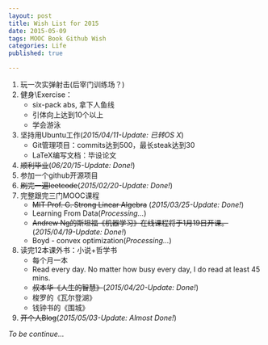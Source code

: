 ```yaml
---
layout: post
title: Wish List for 2015
date: 2015-05-09
tags: MOOC Book Github Wish
categories: Life
published: true

---
```


1. 玩一次实弹射击(后宰门训练场？)
2. 健身\Exercise：
    * six-pack abs, 拿下人鱼线
    * 引体向上达到10个以上
    * 学会游泳
3. 坚持用Ubuntu工作(_2015/04/11-Update: 已转OS X_)
    * Git管理项目：commits达到500，最长steak达到30
    * LaTeX编写文档：毕设论文
4. ~~顺利毕业~~(_06/20/15-Update: Done!_)
5. 参加一个github开源项目
6. ~~刷完一遍leetcode~~(_2015/02/20-Update: Done!_)
7. 完整跟完三门MOOC课程
    * ~~MIT Prof. G. Strong Linear Algebra~~ (_2015/03/25-Update: Done!_) 
    * Learning From Data(_Processing..._)
    * ~~Andrew Ng的斯坦福《机器学习》在线课程将于1月19日开课。~~ (_2015/04/19-Update: Done!_)
    * Boyd - convex optimization(_Processing..._)
8. 读完12本课外书：小说+哲学书
    * 每个月一本
    * Read every day. No matter how busy every day, I do read at least 45 mins.
    * ~~叔本华《人生的智慧》~~(_2015/04/20-Update: Done!_)
    * 梭罗的《瓦尔登湖》
    * 钱钟书的《围城》
9. ~~开个人Blog~~(_2015/05/03-Update: Almost Done!_)


_To be continue..._
